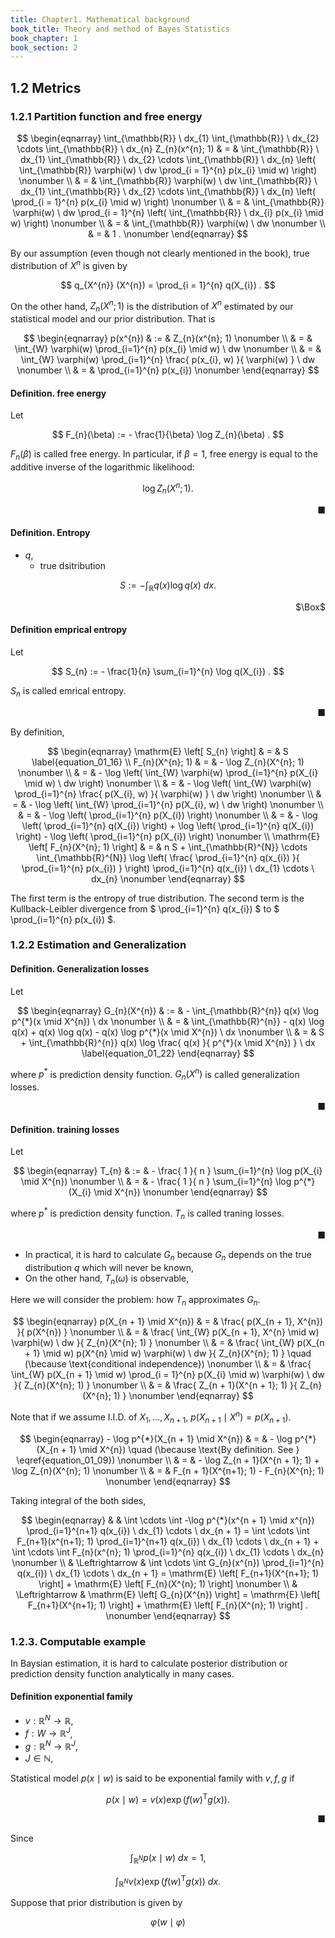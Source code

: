 ```yaml
---
title: Chapter1. Mathematical background
book_title: Theory and method of Bayes Statistics
book_chapter: 1
book_section: 2
---
```


## 1.2 Metrics


### 1.2.1 Partition function and free energy

$$
\begin{eqnarray}
    \int_{\mathbb{R}}
    \ dx_{1}
    \int_{\mathbb{R}}
    \ dx_{2}
    \cdots
    \int_{\mathbb{R}}
    \ dx_{n}
    Z_{n}(x^{n}; 1)
    & = &
        \int_{\mathbb{R}}
        \ dx_{1}
        \int_{\mathbb{R}}
        \ dx_{2}
        \cdots
        \int_{\mathbb{R}}
        \ dx_{n}
        \left(
            \int_{\mathbb{R}}
                \varphi(w)
            \ dw
            \prod_{i = 1}^{n}
                p(x_{i} \mid w)
        \right)
    \nonumber
    \\
    & = &
        \int_{\mathbb{R}}
            \varphi(w)
        \ dw
        \int_{\mathbb{R}}
        \ dx_{1}
        \int_{\mathbb{R}}
        \ dx_{2}
        \cdots
        \int_{\mathbb{R}}
        \ dx_{n}
        \left(
            \prod_{i = 1}^{n}
                p(x_{i} \mid w)
        \right)
    \nonumber
    \\
    & = &
        \int_{\mathbb{R}}
            \varphi(w)
        \ dw
        \prod_{i = 1}^{n}
        \left(
            \int_{\mathbb{R}}
            \ dx_{i}
            p(x_{i} \mid w)
        \right)
    \nonumber
    \\
    & = &
        \int_{\mathbb{R}}
            \varphi(w)
        \ dw
    \nonumber
    \\
    & = &
        1
    .
    \nonumber
\end{eqnarray}
$$

By our assumption (even though not clearly mentioned in the book), true distribution of $X^{n}$ is given by

$$
    q_{X^{n}}
    (X^{n})
    =
    \prod_{i = 1}^{n}
        q(X_{i})
    .
$$

On the other hand, $Z_{n}(X^{n}; 1)$ is the distribution of $X^{n}$ estimated by our statistical model and our prior distribution.
That is

$$
\begin{eqnarray}
    p(x^{n})
    & := &
        Z_{n}(x^{n}; 1)
    \nonumber
    \\
    & = &
        \int_{W}
            \varphi(w)
            \prod_{i=1}^{n}
                p(x_{i} \mid w)
        \ dw
    \nonumber
    \\
    & = &
        \int_{W}
            \varphi(w)
            \prod_{i=1}^{n}
                \frac{
                    p(x_{i}, w)
                }{
                    \varphi(w)
                }
        \ dw
    \nonumber
    \\
    & = &
        \prod_{i=1}^{n}
            p(x_{i})
    \nonumber
\end{eqnarray}
$$

#### Definition. free energy
Let

$$
    F_{n}(\beta)
    :=
    -
    \frac{1}{\beta}
    \log Z_{n}(\beta)
    .
$$

$F_{n}(\beta)$ is called free energy.
In particular, if $\beta = 1$, free energy is equal to the additive inverse of the logarithmic likelihood:

$$
    \log Z_{n}(X^{n}; 1)
    .
$$

<div class="end-of-statement" style="text-align: right">■</div>

#### Definition. Entropy
* $q$,
    * true dsitribution

$$
    S
    :=
    -
    \int_{\mathbb{R}}
        q(x)
        \log q(x)
    \ dx
    .
$$

<div class="QED" style="text-align: right">$\Box$</div>

#### Definition emprical entropy
Let

$$
    S_{n}
    :=
    -
    \frac{1}{n}
    \sum_{i=1}^{n}
        \log q(X_{i})
    .
$$

$S_{n}$ is called emrical entropy.

<div class="end-of-statement" style="text-align: right">■</div>

By definition,

$$
\begin{eqnarray}
    \mathrm{E}
    \left[
        S_{n}
    \right]
    & = &
        S
    \label{equation_01_16}
    \\
    F_{n}(X^{n}; 1)
    & = &
        - \log Z_{n}(X^{n}; 1)
    \nonumber
    \\
    & = &
        - \log
        \left(
            \int_{W}
                \varphi(w)
                \prod_{i=1}^{n}
                    p(X_{i} \mid w)
            \ dw
        \right)
    \nonumber
    \\
    & = &
        - \log
        \left(
            \int_{W}
                \varphi(w)
                \prod_{i=1}^{n}
                    \frac{
                        p(X_{i}, w)
                    }{
                        \varphi(w)
                    }
            \ dw
        \right)
    \nonumber
    \\
    & = &
        - \log
        \left(
            \int_{W}
                \prod_{i=1}^{n}
                    p(X_{i}, w)
            \ dw
        \right)
    \nonumber
    \\
    & = &
        - \log
        \left(
            \prod_{i=1}^{n}
            p(X_{i})
        \right)
    \nonumber
    \\
    & = &
        -
        \log
        \left(
            \prod_{i=1}^{n}
                q(X_{i})
        \right)
        +
        \log
        \left(
            \prod_{i=1}^{n}
                q(X_{i})
        \right)
        -
        \log
        \left(
            \prod_{i=1}^{n}
                p(X_{i})
        \right)
    \nonumber
    \\
    \mathrm{E}
    \left[
        F_{n}(X^{n}; 1)
    \right]
    & = &
        n
        S
        +
        \int_{\mathbb{R}^{N}}
        \cdots
        \int_{\mathbb{R}^{N}}
            \log
            \left(
                \frac{
                    \prod_{i=1}^{n}
                        q(x_{i})
                }{
                \prod_{i=1}^{n}
                    p(x_{i})
                }
            \right)
            \prod_{i=1}^{n}
                q(x_{i})
        \ dx_{1}
        \cdots
        \ dx_{n}
    \nonumber
\end{eqnarray}
$$

The first term is the entropy of true distribution.
The second term is the Kullback-Leibler divergence from $ \prod_{i=1}^{n} q(x_{i}) $ to $ \prod_{i=1}^{n} p(x_{i}) $.


### 1.2.2 Estimation and Generalization

#### Definition. Generalization losses
Let

$$
\begin{eqnarray}
    G_{n}(X^{n})
    & := &
        -
        \int_{\mathbb{R}^{n}}
            q(x)
            \log p^{*}(x \mid X^{n})
        \ dx
    \nonumber
    \\
    & = &
        \int_{\mathbb{R}^{n}}
            -
            q(x)
            \log
                q(x)
            +
            q(x)
            \log
                q(x)
            -
            q(x)
            \log
                p^{*}(x \mid X^{n})
        \ dx
    \nonumber
    \\
    & = &
        S
        +
        \int_{\mathbb{R}^{n}}
            q(x)
            \log
                \frac{
                    q(x)
                }{
                    p^{*}(x \mid X^{n})
                }
        \ dx
    \label{equation_01_22}
\end{eqnarray}
$$

where $p^{*}$ is prediction density function.
$G_{n}(X^{n})$ is called generalization losses.

<div class="end-of-statement" style="text-align: right">■</div>

#### Definition. training losses
Let

$$
\begin{eqnarray}
    T_{n}
    & := &
        - \frac{ 1 }{ n }
        \sum_{i=1}^{n}
            \log p(X_{i} \mid X^{n})
    \nonumber
    \\
    & = &
        - \frac{ 1 }{ n }
        \sum_{i=1}^{n}
            \log p^{*}(X_{i} \mid X^{n})
    \nonumber
\end{eqnarray}
$$

where $p^{*}$ is prediction density function.
$T_{n}$ is called traning losses.

<div class="end-of-statement" style="text-align: right">■</div>

* In practical, it is hard to calculate $G_{n}$ because $G_{n}$ depends on the true distribution $q$ which will never be known,
* On the other hand, $T_{n}(\omega)$ is observable,

Here we will consider the problem: how $T_{n}$ approximates $G_{n}$.

$$
\begin{eqnarray}
    p(X_{n + 1} \mid X^{n})
    & = &
        \frac{
            p(X_{n + 1}, X^{n})
        }{
            p(X^{n})
        }
    \nonumber
    \\
    & = &
        \frac{
            \int_{W}
                p(X_{n + 1}, X^{n} \mid w)
                \varphi(w)
            \ dw
        }{
            Z_{n}(X^{n}; 1)
        }
    \nonumber
    \\
    & = &
        \frac{
            \int_{W}
                p(X_{n + 1} \mid w)
                p(X^{n} \mid w)
                \varphi(w)
            \ dw
        }{
            Z_{n}(X^{n}; 1)
        }
        \quad
        (\because \text{conditional independence})
    \nonumber
    \\
    & = &
        \frac{
            \int_{W}
                p(X_{n + 1} \mid w)
                \prod_{i = 1}^{n}
                    p(X_{i} \mid w)
                \varphi(w)
            \ dw
        }{
            Z_{n}(X^{n}; 1)
        }
    \nonumber
    \\
    & = &
        \frac{
            Z_{n + 1}(X^{n + 1}; 1)
        }{
            Z_{n}(X^{n}; 1)
        }
    \nonumber
\end{eqnarray}
$$

Note that if we assume I.I.D. of $X_{1}, \ldots, X_{n + 1}$, $p(X_{n + 1} \mid X^{n}) = p(X_{n + 1})$.

$$
\begin{eqnarray}
    -
    \log
        p^{*}(X_{n + 1} \mid X^{n})
    & = &
        -
        \log
            p^{*}(X_{n + 1} \mid X^{n})
        \quad
        (\because \text{By definition. See } \eqref{equation_01_09})
    \nonumber
    \\
    & = &
        -
        \log
            Z_{n + 1}(X^{n + 1}; 1)
        +
        \log
            Z_{n}(X^{n}; 1)
    \nonumber
    \\
    & = &
        F_{n + 1}(X^{n+1}; 1)
        -
        F_{n}(X^{n}; 1)
    \nonumber
\end{eqnarray}
$$

Taking integral of the both sides,

$$
\begin{eqnarray}
    & &
        \int
        \cdots
        \int
            -\log
                p^{*}(x^{n + 1} \mid x^{n})
            \prod_{i=1}^{n+1}
                q(x_{i})
        \ dx_{1}
        \cdots
        \ dx_{n + 1}
        =
        \int
        \cdots
        \int
            F_{n+1}(x^{n+1}; 1)
            \prod_{i=1}^{n+1}
                q(x_{i})
        \ dx_{1}
        \cdots
        \ dx_{n + 1}
        +
        \int
        \cdots
        \int
            F_{n}(x^{n}; 1)
            \prod_{i=1}^{n}
                q(x_{i})
        \ dx_{1}
        \cdots
        \ dx_{n}
    \nonumber
    \\
    & \Leftrightarrow &
        \int
        \cdots
        \int
            G_{n}(x^{n})
            \prod_{i=1}^{n}
                q(x_{i})
        \ dx_{1}
        \cdots
        \ dx_{n + 1}
        =
        \mathrm{E}
        \left[
            F_{n+1}(X^{n+1}; 1)
        \right]
        +
        \mathrm{E}
        \left[
            F_{n}(X^{n}; 1)
        \right]
    \nonumber
    \\
    & \Leftrightarrow &
        \mathrm{E}
        \left[
            G_{n}(X^{n})
        \right]
        =
        \mathrm{E}
        \left[
            F_{n+1}(X^{n+1}; 1)
        \right]
        +
        \mathrm{E}
        \left[
            F_{n}(X^{n}; 1)
        \right]
    .
    \nonumber
\end{eqnarray}
$$

### 1.2.3. Computable example
In Baysian estimation, it is hard to calculate posterior distribution or prediction density function analytically in many cases.

#### Definition exponential family
* $v: \mathbb{R}^{N} \rightarrow \mathbb{R}$,
* $f: W \rightarrow \mathbb{R}^{J}$,
* $g: \mathbb{R}^{N} \rightarrow \mathbb{R}^{J}$,
* $J \in \mathbb{N}$,

Statistical model $p(x \mid w)$ is said to be exponential family with $v, f, g$ if

$$
    p(x \mid w)
    =
    v(x)
    \exp
    \left(
        f(w)^{\mathrm{T}}
        g(x)
    \right)
    .
$$

<div class="end-of-statement" style="text-align: right">■</div>

Since

$$
    \int_{\mathbb{R}^{N}}
        p(x \mid w)
    \ dx
    =
    1,
$$

$$
    \int_{\mathbb{R}^{N}}
        v(x)
        \exp
        \left(
            f(w)^{\mathrm{T}}
            g(x)
        \right)
    \ dx
    .
$$

Suppose that prior distribution is given by

$$
    \varphi(w \mid \varphi)
$$

